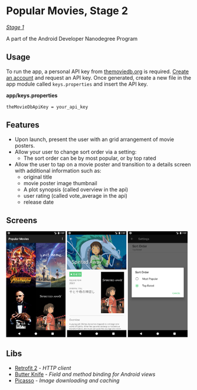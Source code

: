 # Popular Movies, Stage 2
*[Stage 1](https://github.com/meekmika/popular-movies-stage-1)*

A part of the Android Developer Nanodegree Program

## Usage
To run the app, a personal API key from [themoviedb.org](https://www.themoviedb.org/) is required. [Create an account](https://www.themoviedb.org/account/signup) and request an API key. Once generated, create a new file in the app module called `keys.properties` and insert the API key.

**app/keys.properties**
```
theMovieDbApiKey = your_api_key
```
## Features
- Upon launch, present the user with an grid arrangement of movie posters.
- Allow your user to change sort order via a setting:
  - The sort order can be by most popular, or by top rated
- Allow the user to tap on a movie poster and transition to a details screen with additional information such as:
  - original title
  - movie poster image thumbnail
  - A plot synopsis (called overview in the api)
  - user rating (called vote_average in the api)
  - release date

## Screens
<div float="left">
  <img src="screenshots/main_view.png" width="32%">
  <img src="screenshots/detail_view.png" width="32%">
  <img src="screenshots/settings_view.png" width="32%">
</div>

## Libs
- [Retrofit 2](http://square.github.io/retrofit/) *- HTTP client*
- [Butter Knife](http://jakewharton.github.io/butterknife/) *- Field and method binding for Android views*
- [Picasso](http://square.github.io/picasso/) *-  Image downloading and caching*
